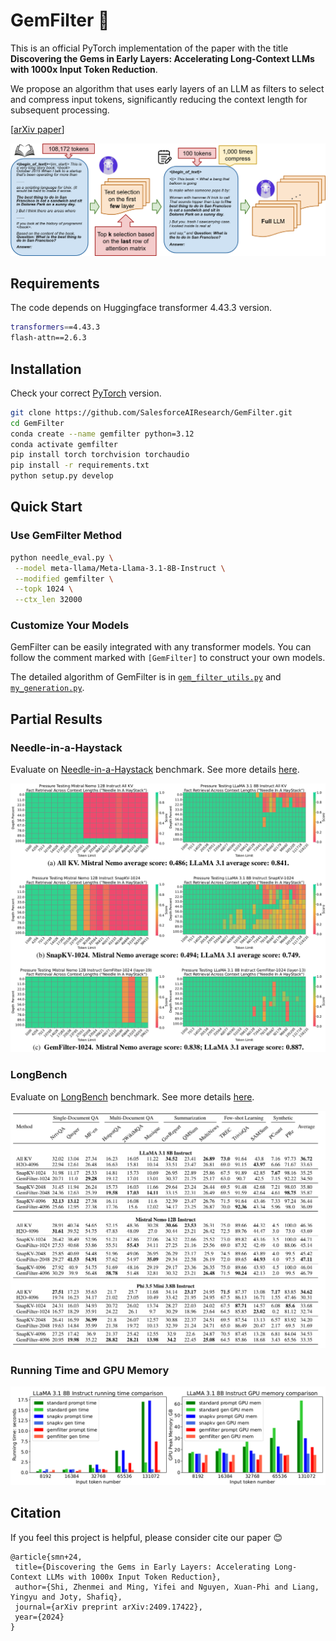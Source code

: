 # GemFilter :gem:

This is an official PyTorch implementation of the paper with the title **Discovering the Gems in Early Layers: Accelerating Long-Context LLMs with 1000x Input Token Reduction**.

We propose an algorithm that uses early layers of an LLM as filters to select and compress input tokens, significantly reducing the context length for subsequent processing.

[[arXiv paper](https://arxiv.org/pdf/2409.17422)]

![GemFilter](./assets/intro.png)

## Requirements

The code depends on Huggingface transformer 4.43.3 version.

```bash
transformers==4.43.3
flash-attn==2.6.3
```

## Installation

Check your correct [PyTorch](https://pytorch.org/) version.

```bash
git clone https://github.com/SalesforceAIResearch/GemFilter.git
cd GemFilter
conda create --name gemfilter python=3.12
conda activate gemfilter
pip install torch torchvision torchaudio 
pip install -r requirements.txt
python setup.py develop
```

## Quick Start

### Use GemFilter Method

```bash
python needle_eval.py \
 --model meta-llama/Meta-Llama-3.1-8B-Instruct \
 --modified gemfilter \
 --topk 1024 \
 --ctx_len 32000
```

### Customize Your Models

GemFilter can be easily integrated with any transformer models. You can follow the comment marked with `[GemFilter]` to construct your own models.

The detailed algorithm of GemFilter is in [`gem_filter_utils.py`](./my_baseline/GemFilter/gem_filter_utils.py) and [`my_generation.py`](./my_utils/my_generation.py).

## Partial Results

### Needle-in-a-Haystack

Evaluate on [Needle-in-a-Haystack](https://github.com/gkamradt/LLMTest_NeedleInAHaystack) benchmark. See more details [here](./eval/needle).

![Pressure Test Result on Needle-in-a-Haystack](./assets/needle.png)

### LongBench

Evaluate on [LongBench](https://github.com/THUDM/LongBench) benchmark. See more details [here](./eval/LongBench).

![Comprehensive Experiment Results on LongBench](./assets/longbench.png)

### Running Time and GPU Memory

![Running Time and GPU Memory](./assets/complexity.png)


## Citation

If you feel this project is helpful, please consider cite our paper :blush:

```
@article{smn+24,
 title={Discovering the Gems in Early Layers: Accelerating Long-Context LLMs with 1000x Input Token Reduction},
 author={Shi, Zhenmei and Ming, Yifei and Nguyen, Xuan-Phi and Liang, Yingyu and Joty, Shafiq},
 journal={arXiv preprint arXiv:2409.17422},
 year={2024}
}
```
